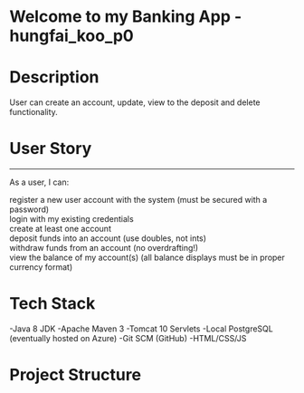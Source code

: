 # Welcome to my Banking App - hungfai_koo_p0

# Description

User can create an account, update, view  to the deposit and delete functionality. 

# User Story 
------------------------

As a user, I can:

register a new user account with the system (must be secured with a password)<br />
login with my existing credentials<br />
create at least one account<br />
deposit funds into an account (use doubles, not ints)<br />
withdraw funds from an account (no overdrafting!)<br />
view the balance of my account(s) (all balance displays must be in proper currency format)


# Tech Stack
-Java 8 JDK
-Apache Maven 3
-Tomcat 10 Servlets
-Local PostgreSQL (eventually hosted on Azure)
-Git SCM (GitHub)
-HTML/CSS/JS

# Project Structure
